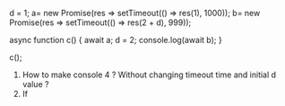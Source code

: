 d = 1;
a= new Promise(res => setTimeout(() => res(1), 1000));
b= new Promise(res => setTimeout(() => res(2 + d), 999));


async function c() {
  await a;
  d = 2;
  console.log(await b);
}

c();

1. How to make console 4 ? Without changing timeout time and initial d value ?
2. If 
